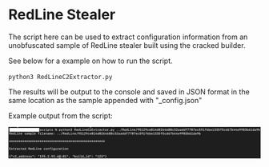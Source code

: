 # RedLine Stealer

The script here can be used to extract configuration information from an unobfuscated sample of RedLine stealer built using the cracked builder.

See below for a example on how to run the script.

<code>python3 RedLineC2Extractor.py <path-to-RedLine-sample></code>

The results will be output to the console and saved in JSON format in the same location as the sample appended with "_config.json"

Example output from the script:

![RedLine C2 Extractor Output](pictures/output.png)